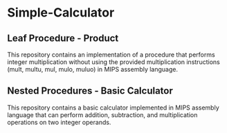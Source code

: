 # Simple-Calculator

## Leaf Procedure - Product
This repository contains an implementation of a procedure that performs integer multiplication without using the provided multiplication instructions (mult, multu, mul, mulo, muluo) in MIPS assembly language.

## Nested Procedures - Basic Calculator
This repository contains a basic calculator implemented in MIPS assembly language that can perform addition, subtraction, and multiplication operations on two integer operands.
